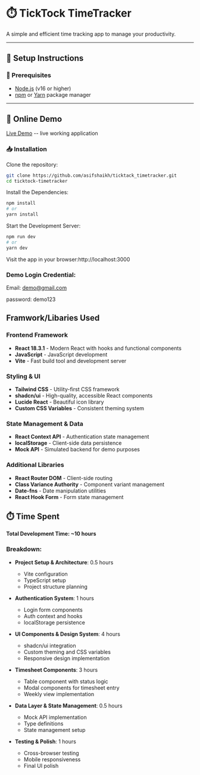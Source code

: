 # ⏱️ TickTock TimeTracker

A simple and efficient time tracking app to manage your productivity.

---

## 🚀 Setup Instructions

### 🔧 Prerequisites

- [Node.js](https://nodejs.org/) (v16 or higher)
- [npm](https://www.npmjs.com/) or [Yarn](https://yarnpkg.com/) package manager

---
## 🚀 Online Demo

[Live Demo](https://ticktack-timetracker.vercel.app/) -- live working application

### 📥 Installation

Clone the repository:

```bash
git clone https://github.com/asifshaikh/ticktack_timetracker.git
cd ticktock-timetracker

```
Install the Dependencies:

```bash
npm install
# or
yarn install
```

Start the Development Server:
```bash
npm run dev
# or
yarn dev
```
Visit the app in your browser:http://localhost:3000

### Demo Login Credential:
Email: demo@gmail.com 

password: demo123

## Framwork/Libaries Used

### Frontend Framework
- **React 18.3.1** - Modern React with hooks and functional components
- **JavaScript** -  JavaScript development
- **Vite** - Fast build tool and development server

### Styling & UI
- **Tailwind CSS** - Utility-first CSS framework
- **shadcn/ui** - High-quality, accessible React components
- **Lucide React** - Beautiful icon library
- **Custom CSS Variables** - Consistent theming system

### State Management & Data
- **React Context API** - Authentication state management
- **localStorage** - Client-side data persistence
- **Mock API** - Simulated backend for demo purposes

### Additional Libraries
- **React Router DOM** - Client-side routing
- **Class Variance Authority** - Component variant management
- **Date-fns** - Date manipulation utilities
- **React Hook Form** - Form state management

## ⏱️ Time Spent

**Total Development Time: ~10 hours**

### Breakdown:
- **Project Setup & Architecture**: 0.5 hours
  - Vite configuration
  - TypeScript setup
  - Project structure planning
  
- **Authentication System**: 1 hours
  - Login form components
  - Auth context and hooks
  - localStorage persistence
  
- **UI Components & Design System**: 4 hours
  - shadcn/ui integration
  - Custom theming and CSS variables
  - Responsive design implementation
  
- **Timesheet Components**: 3 hours
  - Table component with status logic
  - Modal components for timesheet entry
  - Weekly view implementation
  
- **Data Layer & State Management**: 0.5 hours
  - Mock API implementation
  - Type definitions
  - State management setup
  
- **Testing & Polish**: 1 hours
  - Cross-browser testing
  - Mobile responsiveness
  - Final UI polish
  #
